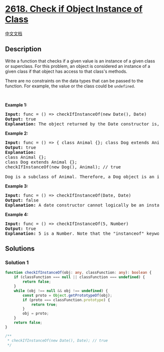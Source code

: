 # [2618. Check if Object Instance of Class](https://leetcode.com/problems/check-if-object-instance-of-class)

[中文文档](/solution/2600-2699/2618.Check%20if%20Object%20Instance%20of%20Class/README.md)

<!-- tags: -->

## Description

<p>Write a function that checks if a given value&nbsp;is an instance of a given class or superclass. For this problem, an object is considered an instance of a given class if that object has access to that class&#39;s methods.</p>

<p>There are&nbsp;no constraints on the data types that can be passed to the function. For example, the value or the class could be&nbsp;<code>undefined</code>.</p>

<p>&nbsp;</p>
<p><strong class="example">Example 1:</strong></p>

<pre>
<strong>Input:</strong> func = () =&gt; checkIfInstanceOf(new Date(), Date)
<strong>Output:</strong> true
<strong>Explanation: </strong>The object returned by the Date constructor is, by definition, an instance of Date.
</pre>

<p><strong class="example">Example 2:</strong></p>

<pre>
<strong>Input:</strong> func = () =&gt; { class Animal {}; class Dog extends Animal {}; return checkIfInstanceOf(new Dog(), Animal); }
<strong>Output:</strong> true
<strong>Explanation:</strong>
class Animal {};
class Dog extends Animal {};
checkIfInstanceOf(new Dog(), Animal); // true

Dog is a subclass of Animal. Therefore, a Dog object is an instance of both Dog and Animal.</pre>

<p><strong class="example">Example 3:</strong></p>

<pre>
<strong>Input:</strong> func = () =&gt; checkIfInstanceOf(Date, Date)
<strong>Output:</strong> false
<strong>Explanation: </strong>A date constructor cannot logically be an instance of itself.
</pre>

<p><strong class="example">Example 4:</strong></p>

<pre>
<strong>Input:</strong> func = () =&gt; checkIfInstanceOf(5, Number)
<strong>Output:</strong> true
<strong>Explanation: </strong>5 is a Number. Note that the &quot;instanceof&quot; keyword would return false. However, it is still considered an instance of Number because it accesses the Number methods. For example &quot;toFixed()&quot;.
</pre>

## Solutions

### Solution 1

<!-- tabs:start -->

```ts
function checkIfInstanceOf(obj: any, classFunction: any): boolean {
    if (classFunction === null || classFunction === undefined) {
        return false;
    }
    while (obj !== null && obj !== undefined) {
        const proto = Object.getPrototypeOf(obj);
        if (proto === classFunction.prototype) {
            return true;
        }
        obj = proto;
    }
    return false;
}

/**
 * checkIfInstanceOf(new Date(), Date); // true
 */
```

<!-- tabs:end -->

<!-- end -->
